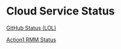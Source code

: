 # Cloud Service Status

[GitHub Status (LOL)](https://www.githubstatus.com/)

[Action1 RMM Status](https://status.action1.com/)
